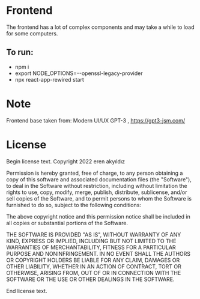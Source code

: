 # Frontend

The frontend has a lot of complex components and may take a while to load for some computers.

To run:
----------
- npm i
- export NODE_OPTIONS=--openssl-legacy-provider
- npx react-app-rewired start

# Note
Frontend base taken from: Modern UI/UX GPT-3 , https://gpt3-jsm.com/

# License
Begin license text.
Copyright 2022 eren akyıldız

Permission is hereby granted, free of charge, to any person obtaining a copy of this software and associated documentation files (the "Software"), to deal in the Software without restriction, including without limitation the rights to use, copy, modify, merge, publish, distribute, sublicense, and/or sell copies of the Software, and to permit persons to whom the Software is furnished to do so, subject to the following conditions:

The above copyright notice and this permission notice shall be included in all copies or substantial portions of the Software.

THE SOFTWARE IS PROVIDED "AS IS", WITHOUT WARRANTY OF ANY KIND, EXPRESS OR IMPLIED, INCLUDING BUT NOT LIMITED TO THE WARRANTIES OF MERCHANTABILITY, FITNESS FOR A PARTICULAR PURPOSE AND NONINFRINGEMENT. IN NO EVENT SHALL THE AUTHORS OR COPYRIGHT HOLDERS BE LIABLE FOR ANY CLAIM, DAMAGES OR OTHER LIABILITY, WHETHER IN AN ACTION OF CONTRACT, TORT OR OTHERWISE, ARISING FROM, OUT OF OR IN CONNECTION WITH THE SOFTWARE OR THE USE OR OTHER DEALINGS IN THE SOFTWARE.

End license text.
